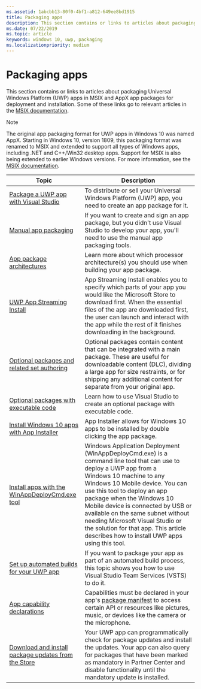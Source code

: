 ```yaml
---
ms.assetid: 1abcbb13-80f0-4bf1-a812-649ee8bd1915
title: Packaging apps
description: This section contains or links to articles about packaging for Universal Windows Platform (UWP) apps.
ms.date: 07/22/2019
ms.topic: article
keywords: windows 10, uwp, packaging
ms.localizationpriority: medium
---
```


# Packaging apps

This section contains or links to articles about packaging Universal Windows Platform (UWP) apps in MSIX and AppX app packages for deployment and installation. Some of these links go to relevant articles in the [MSIX documentation](https://docs.microsoft.com/windows/msix/).

> [!NOTE]
> The original app packaging format for UWP apps in Windows 10 was named AppX. Starting in Windows 10, version 1809, this packaging format was renamed to MSIX and extended to support all types of Windows apps, including .NET and C++/Win32 desktop apps. Support for MSIX is also being extended to earlier Windows versions. For more information, see the [MSIX documentation](https://docs.microsoft.com/windows/msix/).

| Topic | Description |
|-------|-------------|
| [Package a UWP app with Visual Studio](/windows/msix/package/packaging-uwp-apps) | To distribute or sell your Universal Windows Platform (UWP) app, you need to create an app package for it. |
| [Manual app packaging](/windows/msix/package/manual-packaging-root) | If you want to create and sign an app package, but you didn't use Visual Studio to develop your app, you'll need to use the manual app packaging tools. |
| [App package architectures](/windows/msix/package/device-architecture) | Learn more about which processor architecture(s) you should use when building your app package. |
| [UWP App Streaming Install](/windows/msix/package/streaming-install) | App Streaming Install enables you to specify which parts of your app you would like the Microsoft Store to download first. When the essential files of the app are downloaded first, the user can launch and interact with the app while the rest of it finishes downloading in the background. |
| [Optional packages and related set authoring](/windows/msix/package/optional-packages) | Optional packages contain content that can be integrated with a main package. These are useful for downloadable content (DLC), dividing a large app for size restraints, or for shipping any additional content for separate from your original app. |
| [Optional packages with executable code](/windows/msix/package/optional-packages-with-executable-code) | Learn how to use Visual Studio to create an optional package with executable code. |
| [Install Windows 10 apps with App Installer](/windows/msix/app-installer/app-installer-root) | App Installer allows for Windows 10 apps to be installed by double clicking the app package. |
| [Install apps with the WinAppDeployCmd.exe tool](install-universal-windows-apps-with-the-winappdeploycmd-tool.md) | Windows Application Deployment (WinAppDeployCmd.exe) is a command line tool that can use to deploy a UWP app from a Windows 10 machine to any Windows 10 Mobile device. You can use this tool to deploy an app package when the Windows 10 Mobile device is connected by USB or available on the same subnet without needing Microsoft Visual Studio or the solution for that app. This article describes how to install UWP apps using this tool. |
| [Set up automated builds for your UWP app](auto-build-package-uwp-apps.md) | If you want to package your app as part of an automated build process, this topic shows you how to use Visual Studio Team Services (VSTS) to do it. |
| [App capability declarations](app-capability-declarations.md) | Capabilities must be declared in your app's [package manifest](https://docs.microsoft.com/uwp/schemas/appxpackage/appx-package-manifest) to access certain API or resources like pictures, music, or devices like the camera or the microphone. |
| [Download and install package updates from the Store](self-install-package-updates.md) | Your UWP app can programmatically check for package updates and install the updates. Your app can also query for packages that have been marked as mandatory in Partner Center and disable functionality until the mandatory update is installed.  |
